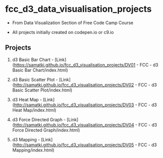 # fcc_d3_data_visualisation_projects
- From Data Visualization Section of Free Code Camp Course

- All projects initially created on codepen.io or c9.io

## Projects

1. d3 Basic Bar Chart - [Link](https://samatki.github.io/fcc_d3_visualisation_projects/DV01 - FCC - d3 Basic Bar Chart/index.html)

2. d3 Basic Scatter Plot - [Link](http://samatki.github.io/fcc_d3_visualisation_projects/DV02 - FCC - d3 Basic Scatter Plot/index.html)

3. d3 Heat Map - [Link](http://samatki.github.io/fcc_d3_visualisation_projects/DV03 - FCC - d3 Heat Map/index.html)

4. d3 Force Directed Graph - [Link](http://samatki.github.io/fcc_d3_visualisation_projects/DV04 - FCC - d3 Force Directed Graph/index.html)

5. d3 Mapping - [Link](http://samatki.github.io/fcc_d3_visualisation_projects/DV05 - FCC - d3 Mapping/index.html) 
